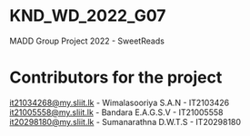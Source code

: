 # KND_WD_2022_G07
MADD Group Project 2022 - SweetReads


# Contributors for the project
it21034268@my.sliit.lk - Wimalasooriya S.A.N - IT2103426
it21005558@my.sliit.lk - Bandara E.A.G.S.V - IT21005558
it20298180@my.sliit.lk - Sumanarathna D.W.T.S - IT20298180
